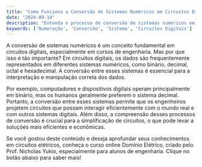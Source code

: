 ```yaml
---
title: "Como Funciona a Conversão de Sistemas Numéricos em Circuitos Digitais?"
date: "2024-09-14"
description: "Entenda o processo de conversão de sistemas numéricos em circuitos digitais e sua importância em engenharia."
keywords: ['Numeração', 'Conversão', 'Sistema', 'Circuitos Digitais']
---
```


A conversão de sistemas numéricos é um conceito fundamental em circuitos digitais, especialmente em cursos de engenharia. Mas por que isso é tão importante? Em circuitos digitais, os dados são frequentemente representados em diferentes sistemas numéricos, como binário, decimal, octal e hexadecimal. A conversão entre esses sistemas é essencial para a interpretação e manipulação correta dos dados.

Por exemplo, computadores e dispositivos digitais operam principalmente em binário, mas os humanos geralmente preferem o sistema decimal. Portanto, a conversão entre esses sistemas permite que os engenheiros projetem circuitos que possam interagir eficientemente com o mundo real e com outros sistemas digitais. Além disso, a compreensão desses processos de conversão é crucial para a simplificação de circuitos, o que pode levar a soluções mais eficientes e econômicas.

Se você gostou deste conteúdo e deseja aprofundar seus conhecimentos em circuitos elétricos, conheça o curso online Domínio Elétrico, criado pelo Prof. Nicholas Yukio, especialmente para alunos de engenharia. Clique no botão abaixo para saber mais!